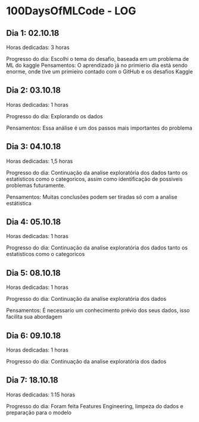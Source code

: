 ﻿# 100DaysOfMLCode - LOG

## Dia 1: 02.10.18 

Horas dedicadas: 3 horas

Progresso do dia: Escolhi o tema do desafio, baseada em um problema de ML do kaggle
Pensamentos: O aprendizado já no primierio dia está sendo enorme, onde tive um primieiro contado com o GitHub e os desafios Kaggle

## Dia 2: 03.10.18 

Horas dedicadas: 1 horas

Progresso do dia: Explorando os dados 

Pensamentos: Essa análise é um dos passos mais importantes do problema


## Dia 3: 04.10.18 

Horas dedicadas: 1,5 horas

Progresso do dia: Continuação da analise exploratória dos dados tanto os estatisticos como o categoricos, assim como identificação de possiveis problemas futuramente. 

Pensamentos: Muitas conclusões podem ser tiradas só com a analise estátistica 

## Dia 4: 05.10.18 

Horas dedicadas: 1 horas

Progresso do dia: Continuação da analise exploratória dos dados tanto os estatisticos como o categoricos

## Dia 5: 08.10.18 

Horas dedicadas: 1 horas

Progresso do dia: Continuação da analise exploratória dos dados  

Pensamentos: É necessario um conhecimento prévio dos seus dados, isso facilita sua abordagem

## Dia 6: 09.10.18 

Horas dedicadas: 1 horas

Progresso do dia: Continuação da analise exploratória dos dados  

## Dia 7: 18.10.18 

Horas dedicadas: 1:15 horas

Progresso do dia: Foram feita Features Engineering, limpeza do dados  e preparação para o modelo 
